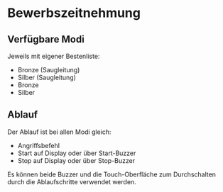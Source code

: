 
# Bewerbszeitnehmung

## Verfügbare Modi

Jeweils mit eigener Bestenliste:

- Bronze (Saugleitung)
- Silber (Saugleitung)
- Bronze
- Silber

## Ablauf

Der Ablauf ist bei allen Modi gleich:

- Angriffsbefehl
- Start auf Display oder über Start-Buzzer
- Stop auf Display oder über Stop-Buzzer

Es können beide Buzzer und die Touch-Oberfläche zum Durchschalten durch die Ablaufschritte verwendet
werden.